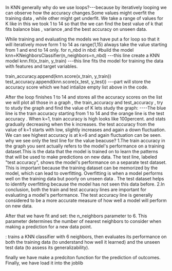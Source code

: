 In KNN generally why do we use loops?---because by iteratively looping we can observe how the accuracy changes.Some values might overfit the training data , while other might get underfit.
We take a range of values for K like in this we took 1 to 14 so that the we can find the best value of k that fits balance bias , variance ,and the best accuracy on unseen data.


While training and evaluating the models we have put a for loop so that it will iteratively move form 1 to 14  as range(1,15) always take the value starting from 1 and end to 14 only.
for n_nbd in nbd:
    #build the model
    knn=KNeighborsClassifier(n_neighbors=n_nbd)   ---this line create a KNN model
    knn.fit(x_train, y_train) ---this line fits the model for training the data with features and target variables.

train_accuracy.append(knn.score(x_train, y_train))
    test_accuracy.append(knn.score(x_test, y_test)) ---part will store the accuracy score which we had intialize empty list above in the code.


After the loop finishes 1 to 14 and stores all the accuracy scores on the list we will plot all those in a graph ,
the train_accuracy and test_accuracy , try to study the graph and find the value of K
 lets study the graph:
 ----The blue line is the train accuracy starting from 1 to 14 and the orange line is the test accuracy .
 When k=1, train accuracy is high looks like 100percent. and stats gradually decreasing when the k increases.
 the test accuracy from the value of k=1 starts with low, slightly increases and again a down fluctuation.
 We can see highest accuracy is at k=6 and again fluctuation can be seen.
 why we see only the test line for the value beacuse?
   1.The train accuracy in the graph you sent actually refers to the model's performance on a training dataset.This is the data that the model is trained on to learn the patterns that will be used to make predictions on new data. The test line, labeled "test accuracy", shows the model's performance on a separate test dataset. This is important because the training dataset can be memorized by the model, which can lead to overfitting. Overfitting is when a model performs well on the training data but poorly on unseen data . The test dataset helps to identify overfitting because the model has not seen this data before.
   2.In conclusion, both the train and test accuracy lines are important for evaluating a model's performance. The test accuracy line is generally considered to be a more accurate measure of how well a model will perform on new data.

After that we have fit and set:
 the n_neighbors parameter to 6. This parameter determines the number of nearest neighbors to consider when making a prediction for a new data point.

:
trains a KNN classifier with 6 neighbors, then evaluates its performance on both the training data (to understand how well it learned) and the unseen test data (to assess its generalizability).

finally we have make a predciton function for the prediction of outcomes.
Finally, we have load it into the joblib





